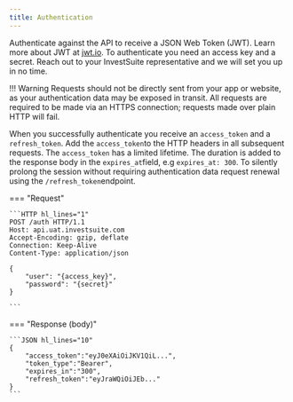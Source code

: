 ```yaml
---
title: Authentication
---
```


Authenticate against the API to receive a JSON Web Token (JWT). Learn more about JWT at [jwt.io](https://jwt.io). To authenticate you need an access key and a secret. Reach out to your InvestSuite representative and we will set you up in no time.

!!! Warning
    Requests should not be directly sent from your app or website, as your authentication data may be exposed in transit. All requests are required to be made via an HTTPS connection; requests made over plain HTTP will fail.

When you successfully authenticate you receive an `access_token` and a `refresh_token`. Add the `access_token`to the HTTP headers in all subsequent requests. The `access_token` has a limited lifetime. The duration is added to the response body in the `expires_at`field, e.g `expires_at: 300`. To silently prolong the session without requiring authentication data request renewal using the `/refresh_token`endpoint.

=== "Request"

    ```HTTP hl_lines="1"
    POST /auth HTTP/1.1
    Host: api.uat.investsuite.com
    Accept-Encoding: gzip, deflate
    Connection: Keep-Alive
    Content-Type: application/json

    {
        "user": "{access_key}",
        "password": "{secret}"
    }

    ```

=== "Response (body)"

    ```JSON hl_lines="10"
    {
        "access_token":"eyJ0eXAiOiJKV1QiL...",
        "token_type":"Bearer",
        "expires_in":"300",
        "refresh_token":"eyJraWQiOiJEb..."
    }
    ```

